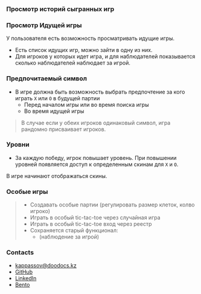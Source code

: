 ### Просмотр историй сыгранных игр

### Просмотр Идущей игры

У пользователя есть возможность просматривать идущие игры.

- Есть список идущих игр, можно зайти в одну из них.
- Для игроков у которых идет игра, и для наблюдателей показывается сколько наблюдателей наблюдает за игрой.

### Предпочитаемый символ

- В игре должна быть возможность выбрать предпочтение за кого играть `X` или `O` в будущей партии
  - Перед началом игры или во время поиска игры
  - Во время идущей игры

> В случае если у обеих игроков одинаковый символ, игра рандомно присваивает игроков.

### Уровни

- За каждую победу, игрок повышает уровень. При повышении уровней появляется доступ к определенным скинам для `X` и `O`.

В игре начинают отображаться скины.

### Особые игры

> - Создавать особые партии (регулировать размер клеток, колво игроко)
> - Играть в особый tic-tac-toe через случайная игра
> - Играть в особый tic-tac-toe вход через реестр
> - Сохраняется старый функционал:
>   - (наблюдение за игрой)

### Contacts

- [kappassov@doodocs.kz](mailto:kappassov@doodocs.kz)
- [GitHub](https://github.com/Dias1c)
- [LinkedIn](https://linkedin.com/in/diaskappassov)
- [Bento](https://bento.me/diaskappassov)
